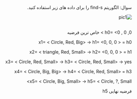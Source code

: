 <div dir="rtl">
سوال: الگوریتم find-s را برای داده های زیر استفاده کنید.
<div/>

![pic1](https://github.com/semnan-university-ai/machine-learning-class/blob/main/excersiecs/Homayontoosy/17/17.jpg)    

<br/>
<div dir="rtl">  
h0= <0 , 0 ,0 > خاص ترین فرضیه

x1= < Circle, Red, Big> -> h1= <0, 0, 0 > = h0

x2= < triangle, Red, Small> -> h2= <0, 0, 0 > = h1

x3= < Circle, Red, Small> -> h3= < Circle, Red, Small> -> yes

x4= < Circle, Big, Big> -> h4= < Circle, Red, Small> = h3

x5= < Circle, Big, Small> -> h5= < Circle, ?, Small>

فرضیه نهایی h5  
  
<div/>  
